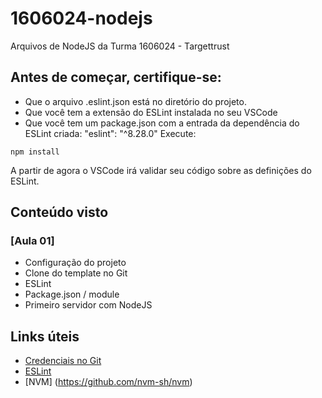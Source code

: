 # 1606024-nodejs
Arquivos de NodeJS da Turma 1606024 - Targettrust


## Antes de começar, certifique-se:
- Que o arquivo .eslint.json está no diretório do projeto.
- Que você tem a extensão do ESLint instalada no seu VSCode
- Que você tem um package.json com a entrada da dependência do ESLint criada: "eslint": "^8.28.0"
Execute:
```
npm install
```
A partir de agora o VSCode irá validar seu código sobre as definições do ESLint.


## Conteúdo visto
### [Aula 01]
- Configuração do projeto
- Clone do template no Git
- ESLint
- Package.json / module
- Primeiro servidor com NodeJS



## Links úteis
- [Credenciais no Git](https://git-scm.com/book/pt-br/v2/Come%C3%A7ando-Configura%C3%A7%C3%A3o-Inicial-do-Git)
- [ESLint](https://eslint.org/)
- [NVM] (https://github.com/nvm-sh/nvm)



